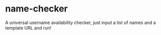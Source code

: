 # name-checker
A universal username availability checker, just input a list of names and a template URL and run!

